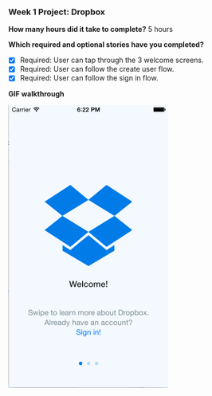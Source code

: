 ### Week 1 Project: Dropbox


**How many hours did it take to complete?**
5 hours


**Which required and optional stories have you completed?**
- [x] Required: User can tap through the 3 welcome screens.
- [x] Required: User can follow the create user flow.
- [x] Required: User can follow the sign in flow.

**GIF walkthrough**

![Walkthrough](/week1-dropbox.gif)
